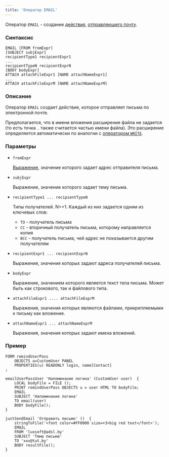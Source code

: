 ```yaml
---
title: 'Оператор EMAIL'
---
```


Оператор `EMAIL` - создание [действия](Actions.md), [отправляющего почту](Send_mail_EMAIL.md).

### Синтаксис

```
EMAIL [FROM fromExpr] 
[SUBJECT subjExpr]
recipientType1 recipientExpr1
...
recipientTypeN recipientExprN
[BODY bodyExpr]
ATTACH attachFileExpr1 [NAME attachNameExpr1]
...
ATTACH attachFileExprM [NAME attachNameExprM]
```

### Описание

Оператор `EMAIL` создает действие, которое отправляет письма по электронной почте. 

Предполагается, что в имени вложения расширение файла не задается (то есть точка `.` также считается частью имени файла). Это расширение определяется автоматически по аналогии с [оператором `WRITE`](WRITE_operator.md).

### Параметры

- `fromExpr`

    [Выражение](Expression.md), значение которого задает адрес отправителя письма. 

- `subjExpr`

    Выражение, значение которого задает тему письма.

- `recipientType1 ... recipientTypeN`

    Типы получателей. N>=1. Каждый из них задается одним из ключевых слов:

    - `TO` - получатель письма
    - `СС` - вторичный получатель письма, которому направляется копия
    - `BCC` - получатель письма, чей адрес не показывается другим получателям

- `recipientExpr1 ... recipientExprN`

    Выражения, значения которых задают адреса получателей письма.

- `bodyExpr`

    Выражение, значением которого является текст тела письма. Может быть как строкового, так и файлового типа.

- `attachFileExpr1 .... attachFileExprM`

    Выражения, значения которых являются файлами, прикрепляемыми к письму как вложение.

- `attachNameExpr1 ... attachNameExprM`

    Выражения, значения которых задают имена вложений.

### Пример

```lsf
FORM remindUserPass
    OBJECTS u=CustomUser PANEL
    PROPERTIES(u) READONLY login, name[Contact]
;

emailUserPassUser 'Напоминание логина' (CustomUser user)  {
    LOCAL bodyFile = FILE ();
    PRINT remindUserPass OBJECTS u = user HTML TO bodyFile;
    EMAIL
    SUBJECT 'Напоминание логина'
    TO email(user)
    BODY bodyFile();
}

justSendEmail 'Отправить письмо' ()  {
    stringToFile('<font color=#FF0000 size=+3>big red text</font>');
    EMAIL
    FROM 'luxsoft@adsl.by'
    SUBJECT 'Тема письма'
    TO 'xxx@tut.by'
    BODY resultFile();
}
```
